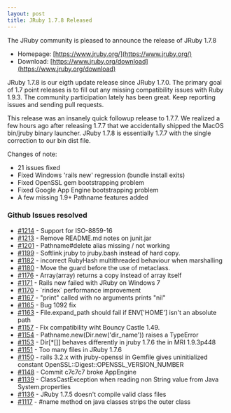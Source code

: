 ```yaml
---
layout: post
title: JRuby 1.7.8 Released
---
```

The JRuby community is pleased to announce the release of JRuby 1.7.8

- Homepage: [https://www.jruby.org/](https://www.jruby.org/)
- Download: [https://www.jruby.org/download](https://www.jruby.org/download)

JRuby 1.7.8 is our eigth update release since JRuby 1.7.0.  The primary goal of 1.7 point releases is to fill out any missing compatibility issues with Ruby 1.9.3.  The community participation lately has been great.  Keep reporting issues and sending pull requests.

This release was an insanely quick followup release to 1.7.7.  We realized a few hours ago after releasing 1.7.7 that we accidentally shipped the MacOS bin/jruby binary launcher.  JRuby 1.7.8 is essentially 1.7.7 with the single correction to our bin dist file.

Changes of note:
- 21 issues fixed
- Fixed Windows 'rails new' regression (bundle install exits)
- Fixed OpenSSL gem bootstrapping problem
- Fixed Google App Engine bootstrapping problem
- A few missing 1.9+ Pathname features added

### Github Issues resolved

<ul>
<li><a href="https://github.com/jruby/jruby/issues/1214">#1214</a> - Support for ISO-8859-16</li>
<li><a href="https://github.com/jruby/jruby/pull/1213">#1213</a> - Remove README.md notes on junit.jar</li>
<li><a href="https://github.com/jruby/jruby/issues/1201">#1201</a> - Pathname#delete alias missing / not working</li>
<li><a href="https://github.com/jruby/jruby/pull/1199">#1199</a> - Softlink jruby to jruby.bash instead of hard copy.</li>
<li><a href="https://github.com/jruby/jruby/issues/1182">#1182</a> - incorrect RubyHash multithreaded behaviour when marshalling</li>
<li><a href="https://github.com/jruby/jruby/pull/1180">#1180</a> - Move the guard before the use of metaclass.</li>
<li><a href="https://github.com/jruby/jruby/issues/1176">#1176</a> - Array(array) returns a copy instead of array itself</li>
<li><a href="https://github.com/jruby/jruby/issues/1171">#1171</a> - Rails new failed with JRuby on Windows 7</li>
<li><a href="https://github.com/jruby/jruby/pull/1170">#1170</a> - `rindex` performance improvement</li>
<li><a href="https://github.com/jruby/jruby/issues/1167">#1167</a> - "print" called with no arguments prints "nil"</li>
<li><a href="https://github.com/jruby/jruby/pull/1165">#1165</a> - Bug 1092 fix</li>
<li><a href="https://github.com/jruby/jruby/issues/1163">#1163</a> - File.expand_path should fail if ENV['HOME'] isn't an absolute path</li>
<li><a href="https://github.com/jruby/jruby/pull/1157">#1157</a> - Fix compatibility wiht Bouncy Castle 1.49.</li>
<li><a href="https://github.com/jruby/jruby/issues/1154">#1154</a> - Pathname.new(Dir.new('dir_name')) raises a TypeError</li>
<li><a href="https://github.com/jruby/jruby/issues/1153">#1153</a> - Dir[*[]] behaves differently in jruby 1.7.6 the in MRI 1.9.3p448</li>
<li><a href="https://github.com/jruby/jruby/issues/1151">#1151</a> - Too many files in JRuby 1.7.6</li>
<li><a href="https://github.com/jruby/jruby/issues/1150">#1150</a> - rails 3.2.x with jruby-openssl in Gemfile gives uninitialized constant OpenSSL::Digest::OPENSSL_VERSION_NUMBER</li>
<li><a href="https://github.com/jruby/jruby/issues/1148">#1148</a> - Commit c7c7c7 broke AppEngine</li>
<li><a href="https://github.com/jruby/jruby/issues/1139">#1139</a> - ClassCastException when reading non String value from Java System.properties</li>
<li><a href="https://github.com/jruby/jruby/issues/1136">#1136</a> - JRuby 1.7.5 doesn't compile valid class files</li>
<li><a href="https://github.com/jruby/jruby/issues/1117">#1117</a> - #name method on java classes strips the outer class</li>
</ul>
